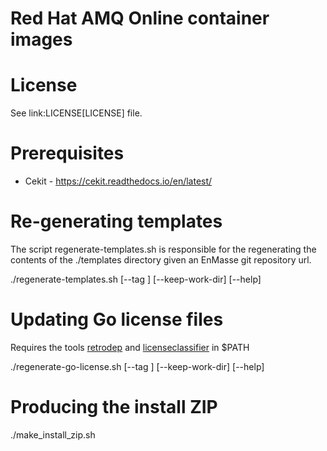 # Red Hat AMQ Online container images

# License

See link:LICENSE[LICENSE] file.

# Prerequisites

* Cekit - https://cekit.readthedocs.io/en/latest/

# Re-generating templates

The script regenerate-templates.sh is responsible for the regenerating the contents of the ./templates directory given an
EnMasse git repository url.

./regenerate-templates.sh [--tag <tag>] [--keep-work-dir] [--help] <EnMasse git repository url> 

# Updating Go license files

Requires the tools [retrodep](https://github.com/release-engineering/retrodep) and
[licenseclassifier](https://github.com/google/licenseclassifier) in $PATH

./regenerate-go-license.sh [--tag <tag>] [--keep-work-dir] [--help] <EnMasse git repository url>

# Producing the install ZIP

./make_install_zip.sh <tag>

